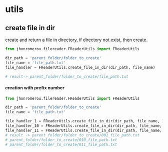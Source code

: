 # utils

## create file in dir

create and return a file in directory, if directory not exist, then create.

```python
from jhonromerou.filereader.FReaderUtils import FReaderUtils

dir_path = 'parent_folder/folder_to_create'
file_name = 'file_path.txt'
file_handler = FReaderUtils.create_file_in_dir(dir_path, file_name)

# result-> parent_folder/folder_to_create/file_path.txt
```

#### creation with prefix number

```python
from jhonromerou.filereader.FReaderUtils import FReaderUtils

dir_path = 'parent_folder/folder_to_create'
file_name = 'file_path.txt'

file_handler_1 = FReaderUtils.create_file_in_dir(dir_path, file_name, 1)
file_handler_10 = FReaderUtils.create_file_in_dir(dir_path, file_name, 10)
file_handler_11 = FReaderUtils.create_file_in_dir(dir_path, file_name, 11)
# result -> parent_folder/folder_to_create/001_file_path.txt
# parent_folder/folder_to_create/010_file_path.txt
# parent_folder/folder_to_create/011_file_path.txt
```